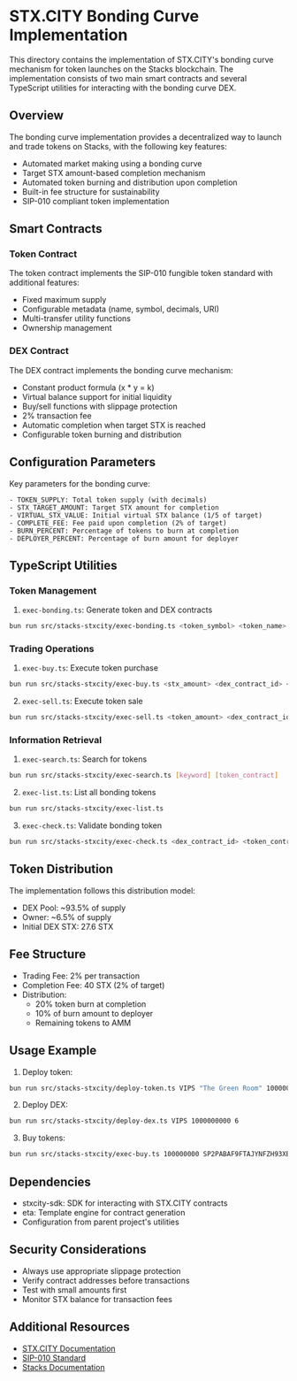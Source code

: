 # STX.CITY Bonding Curve Implementation

This directory contains the implementation of STX.CITY's bonding curve mechanism for token launches on the Stacks blockchain. The implementation consists of two main smart contracts and several TypeScript utilities for interacting with the bonding curve DEX.

## Overview

The bonding curve implementation provides a decentralized way to launch and trade tokens on Stacks, with the following key features:

- Automated market making using a bonding curve
- Target STX amount-based completion mechanism
- Automated token burning and distribution upon completion
- Built-in fee structure for sustainability
- SIP-010 compliant token implementation

## Smart Contracts

### Token Contract

The token contract implements the SIP-010 fungible token standard with additional features:

- Fixed maximum supply
- Configurable metadata (name, symbol, decimals, URI)
- Multi-transfer utility functions
- Ownership management

### DEX Contract

The DEX contract implements the bonding curve mechanism:

- Constant product formula (x \* y = k)
- Virtual balance support for initial liquidity
- Buy/sell functions with slippage protection
- 2% transaction fee
- Automatic completion when target STX is reached
- Configurable token burning and distribution

## Configuration Parameters

Key parameters for the bonding curve:

```clarity
- TOKEN_SUPPLY: Total token supply (with decimals)
- STX_TARGET_AMOUNT: Target STX amount for completion
- VIRTUAL_STX_VALUE: Initial virtual STX balance (1/5 of target)
- COMPLETE_FEE: Fee paid upon completion (2% of target)
- BURN_PERCENT: Percentage of tokens to burn at completion
- DEPLOYER_PERCENT: Percentage of burn amount for deployer
```

## TypeScript Utilities

### Token Management

1. `exec-bonding.ts`: Generate token and DEX contracts

```bash
bun run src/stacks-stxcity/exec-bonding.ts <token_symbol> <token_name> <token_max_supply> <token_decimals> <token_uri> <creator>
```

### Trading Operations

1. `exec-buy.ts`: Execute token purchase

```bash
bun run src/stacks-stxcity/exec-buy.ts <stx_amount> <dex_contract_id> <token_contract_id> <token_symbol> [slippage]
```

2. `exec-sell.ts`: Execute token sale

```bash
bun run src/stacks-stxcity/exec-sell.ts <token_amount> <dex_contract_id> <token_contract_id> <token_symbol> [slippage]
```

### Information Retrieval

1. `exec-search.ts`: Search for tokens

```bash
bun run src/stacks-stxcity/exec-search.ts [keyword] [token_contract]
```

2. `exec-list.ts`: List all bonding tokens

```bash
bun run src/stacks-stxcity/exec-list.ts
```

3. `exec-check.ts`: Validate bonding token

```bash
bun run src/stacks-stxcity/exec-check.ts <dex_contract_id> <token_contract_id>
```

## Token Distribution

The implementation follows this distribution model:

- DEX Pool: ~93.5% of supply
- Owner: ~6.5% of supply
- Initial DEX STX: 27.6 STX

## Fee Structure

- Trading Fee: 2% per transaction
- Completion Fee: 40 STX (2% of target)
- Distribution:
  - 20% token burn at completion
  - 10% of burn amount to deployer
  - Remaining tokens to AMM

## Usage Example

1. Deploy token:

```bash
bun run src/stacks-stxcity/deploy-token.ts VIPS "The Green Room" 1000000000 6 "https://charisma.rocks/sip10/green/metadata.json"
```

2. Deploy DEX:

```bash
bun run src/stacks-stxcity/deploy-dex.ts VIPS 1000000000 6
```

3. Buy tokens:

```bash
bun run src/stacks-stxcity/exec-buy.ts 100000000 SP2PABAF9FTAJYNFZH93XENAJ8FVY99RRM50D2JG9.mytoken-stxcity-dex SP2PABAF9FTAJYNFZH93XENAJ8FVY99RRM50D2JG9.mytoken MYTOKEN
```

## Dependencies

- stxcity-sdk: SDK for interacting with STX.CITY contracts
- eta: Template engine for contract generation
- Configuration from parent project's utilities

## Security Considerations

- Always use appropriate slippage protection
- Verify contract addresses before transactions
- Test with small amounts first
- Monitor STX balance for transaction fees

## Additional Resources

- [STX.CITY Documentation](https://docs.stx.city)
- [SIP-010 Standard](https://github.com/stacksgov/sips/blob/main/sips/sip-010/sip-010-fungible-token-standard.md)
- [Stacks Documentation](https://docs.stacks.co)
